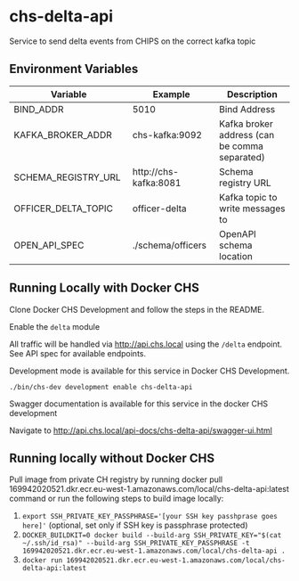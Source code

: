 # chs-delta-api
Service to send delta events from CHIPS on the correct kafka topic

Environment Variables
-----------------

|  Variable                         |  Example                          |  Description                                       |
| --------------------------------- | --------------------------------- | -------------------------------------------------- |
| BIND_ADDR                         | 5010                              | Bind Address                                       |
| KAFKA_BROKER_ADDR                 | chs-kafka:9092                      | Kafka broker address (can be comma separated)    |
| SCHEMA_REGISTRY_URL               | http://chs-kafka:8081             | Schema registry URL                                |
| OFFICER_DELTA_TOPIC               | officer-delta                     | Kafka topic to write messages to                   |
| OPEN_API_SPEC                     | ./schema/officers                 | OpenAPI schema location                            |


## Running Locally with Docker CHS
Clone Docker CHS Development and follow the steps in the README.

Enable the `delta` module

All traffic will be handled via http://api.chs.local using the `/delta` endpoint. See API spec for available endpoints.

Development mode is available for this service in Docker CHS Development.

`./bin/chs-dev development enable chs-delta-api`

Swagger documentation is available for this service in the docker CHS development

Navigate to http://api.chs.local/api-docs/chs-delta-api/swagger-ui.html

## Running locally without Docker CHS
Pull image from private CH registry by running docker pull 169942020521.dkr.ecr.eu-west-1.amazonaws.com/local/chs-delta-api:latest command or run the following steps to build image locally:

1. `export SSH_PRIVATE_KEY_PASSPHRASE='[your SSH key passhprase goes here]'` (optional, set only if SSH key is passphrase protected)
2. `DOCKER_BUILDKIT=0 docker build --build-arg SSH_PRIVATE_KEY="$(cat ~/.ssh/id_rsa)" --build-arg SSH_PRIVATE_KEY_PASSPHRASE -t 169942020521.dkr.ecr.eu-west-1.amazonaws.com/local/chs-delta-api .`
3. `docker run 169942020521.dkr.ecr.eu-west-1.amazonaws.com/local/chs-delta-api:latest`